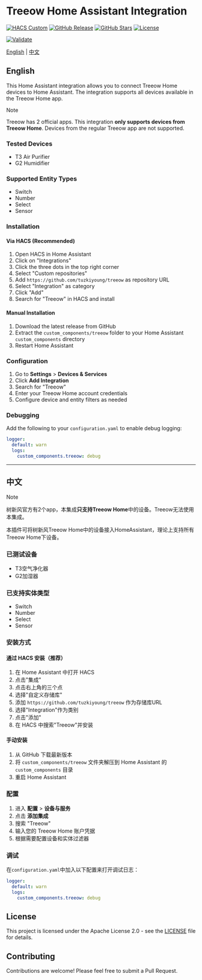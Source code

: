 # Treeow Home Assistant Integration

[![HACS Custom](https://img.shields.io/badge/HACS-Custom-41BDF5.svg)](https://github.com/hacs/integration)
[![GitHub Release](https://img.shields.io/github/release/tuzkiyoung/treeow.svg)](https://github.com/tuzkiyoung/treeow/releases)
[![GitHub Stars](https://img.shields.io/github/stars/tuzkiyoung/treeow.svg)](https://github.com/tuzkiyoung/treeow/stargazers)
[![License](https://img.shields.io/github/license/tuzkiyoung/treeow.svg)](LICENSE)

[![Validate](https://github.com/tuzkiyoung/treeow/actions/workflows/validate.yml/badge.svg)](https://github.com/tuzkiyoung/treeow/actions/workflows/validate.yml)

[English](#english) | [中文](#中文)

## English

This Home Assistant integration allows you to connect Treeow Home devices to Home Assistant. The integration supports all devices available in the Treeow Home app.

> [!NOTE]
> Treeow has 2 official apps. This integration **only supports devices from Treeow Home**. Devices from the regular Treeow app are not supported.

### Tested Devices
- T3 Air Purifier
- G2 Humidifier

### Supported Entity Types
- Switch
- Number
- Select
- Sensor

### Installation

#### Via HACS (Recommended)
1. Open HACS in Home Assistant
2. Click on "Integrations"
3. Click the three dots in the top right corner
4. Select "Custom repositories"
5. Add `https://github.com/tuzkiyoung/treeow` as repository URL
6. Select "Integration" as category
7. Click "Add"
8. Search for "Treeow" in HACS and install

#### Manual Installation
1. Download the latest release from GitHub
2. Extract the `custom_components/treeow` folder to your Home Assistant `custom_components` directory
3. Restart Home Assistant

### Configuration

1. Go to **Settings** > **Devices & Services**
2. Click **Add Integration**
3. Search for "Treeow"
4. Enter your Treeow Home account credentials
5. Configure device and entity filters as needed

### Debugging

Add the following to your `configuration.yaml` to enable debug logging:

```yaml
logger:
  default: warn
  logs:
    custom_components.treeow: debug
```

---

## 中文

> [!NOTE]
> 树新风官方有2个app，本集成**只支持Treeow Home**中的设备。Treeow无法使用本集成。

本插件可将树新风Treeow Home中的设备接入HomeAssistant，理论上支持所有Treeow Home下设备。

### 已测试设备
* T3空气净化器
* G2加湿器

### 已支持实体类型
- Switch
- Number 
- Select
- Sensor

### 安装方式

#### 通过 HACS 安装（推荐）
1. 在 Home Assistant 中打开 HACS
2. 点击"集成"
3. 点击右上角的三个点
4. 选择"自定义存储库"
5. 添加 `https://github.com/tuzkiyoung/treeow` 作为存储库URL
6. 选择"Integration"作为类别
7. 点击"添加"
8. 在 HACS 中搜索"Treeow"并安装

#### 手动安装
1. 从 GitHub 下载最新版本
2. 将 `custom_components/treeow` 文件夹解压到 Home Assistant 的 `custom_components` 目录
3. 重启 Home Assistant

### 配置

1. 进入 **配置** > **设备与服务**
2. 点击 **添加集成**
3. 搜索 "Treeow"
4. 输入您的 Treeow Home 账户凭据
5. 根据需要配置设备和实体过滤器

### 调试
在`configuration.yaml`中加入以下配置来打开调试日志：

```yaml
logger:
  default: warn
  logs:
    custom_components.treeow: debug
```

## License

This project is licensed under the Apache License 2.0 - see the [LICENSE](LICENSE) file for details.

## Contributing

Contributions are welcome! Please feel free to submit a Pull Request.
